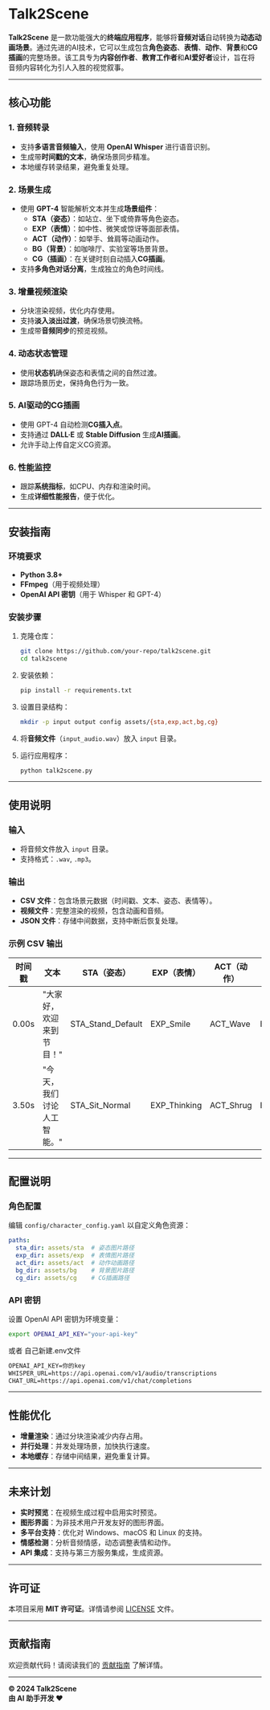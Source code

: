 
# Talk2Scene

**Talk2Scene** 是一款功能强大的**终端应用程序**，能够将**音频对话**自动转换为**动态动画场景**。通过先进的AI技术，它可以生成包含**角色姿态**、**表情**、**动作**、**背景**和**CG插画**的完整场景。该工具专为**内容创作者**、**教育工作者**和**AI爱好者**设计，旨在将音频内容转化为引人入胜的视觉叙事。

---

## **核心功能**  

### **1. 音频转录**  
- 支持**多语言音频输入**，使用 **OpenAI Whisper** 进行语音识别。  
- 生成带**时间戳的文本**，确保场景同步精准。  
- 本地缓存转录结果，避免重复处理。  

### **2. 场景生成**  
- 使用 **GPT-4** 智能解析文本并生成**场景组件**：  
  - **STA（姿态）**：如站立、坐下或倚靠等角色姿态。  
  - **EXP（表情）**：如中性、微笑或惊讶等面部表情。  
  - **ACT（动作）**：如举手、耸肩等动画动作。  
  - **BG（背景）**：如咖啡厅、实验室等场景背景。  
  - **CG（插画）**：在关键时刻自动插入**CG插画**。  
- 支持**多角色对话分离**，生成独立的角色时间线。  

### **3. 增量视频渲染**  
- 分块渲染视频，优化内存使用。  
- 支持**淡入淡出过渡**，确保场景切换流畅。  
- 生成带**音频同步**的预览视频。  

### **4. 动态状态管理**  
- 使用**状态机**确保姿态和表情之间的自然过渡。  
- 跟踪场景历史，保持角色行为一致。  

### **5. AI驱动的CG插画**  
- 使用 GPT-4 自动检测**CG插入点**。  
- 支持通过 **DALL·E** 或 **Stable Diffusion** 生成**AI插画**。  
- 允许手动上传自定义CG资源。  

### **6. 性能监控**  
- 跟踪**系统指标**，如CPU、内存和渲染时间。  
- 生成**详细性能报告**，便于优化。  

---

## **安装指南**  

### **环境要求**  
- **Python 3.8+**  
- **FFmpeg**（用于视频处理）  
- **OpenAI API 密钥**（用于 Whisper 和 GPT-4）  

### **安装步骤**  
1. 克隆仓库：  
   ```bash
   git clone https://github.com/your-repo/talk2scene.git
   cd talk2scene
   ```  

2. 安装依赖：  
   ```bash
   pip install -r requirements.txt
   ```  

3. 设置目录结构：  
   ```bash
   mkdir -p input output config assets/{sta,exp,act,bg,cg}
   ```  

4. 将**音频文件**（`input_audio.wav`）放入 `input` 目录。  

5. 运行应用程序：  
   ```bash
   python talk2scene.py
   ```  

---

## **使用说明**  

### **输入**  
- 将音频文件放入 `input` 目录。  
- 支持格式：`.wav`, `.mp3`。  

### **输出**  
- **CSV 文件**：包含场景元数据（时间戳、文本、姿态、表情等）。  
- **视频文件**：完整渲染的视频，包含动画和音频。  
- **JSON 文件**：存储中间数据，支持中断后恢复处理。  

### **示例 CSV 输出**  
| 时间戳   | 文本                          | STA（姿态）      | EXP（表情）      | ACT（动作）    | BG（背景）      | CG（插画）        |  
|----------|-------------------------------|-----------------|-----------------|---------------|----------------|------------------|  
| 0.00s    | "大家好，欢迎来到节目！"       | STA_Stand_Default| EXP_Smile       | ACT_Wave      | BG_Studio      | CG_Intro         |  
| 3.50s    | "今天，我们讨论人工智能。"     | STA_Sit_Normal  | EXP_Thinking    | ACT_Shrug     | BG_Lab         | CG_AI_Impact     |  

---

## **配置说明**  

### **角色配置**  
编辑 `config/character_config.yaml` 以自定义角色资源：  
```yaml
paths:
  sta_dir: assets/sta  # 姿态图片路径
  exp_dir: assets/exp  # 表情图片路径
  act_dir: assets/act  # 动作动画路径
  bg_dir: assets/bg    # 背景图片路径
  cg_dir: assets/cg    # CG插画路径
```  

### **API 密钥**  
设置 OpenAI API 密钥为环境变量：  
```bash
export OPENAI_API_KEY="your-api-key"

```  
或者 自己新建.env文件

```txt
OPENAI_API_KEY=你的key
WHISPER_URL=https://api.openai.com/v1/audio/transcriptions
CHAT_URL=https://api.openai.com/v1/chat/completions
```

---

## **性能优化**  
- **增量渲染**：通过分块渲染减少内存占用。  
- **并行处理**：并发处理场景，加快执行速度。  
- **本地缓存**：存储中间结果，避免重复计算。  

---

## **未来计划**  
- **实时预览**：在视频生成过程中启用实时预览。  
- **图形界面**：为非技术用户开发友好的图形界面。  
- **多平台支持**：优化对 Windows、macOS 和 Linux 的支持。  
- **情感检测**：分析音频情感，动态调整表情和动作。  
- **API 集成**：支持与第三方服务集成，生成资源。  

---

## **许可证**  
本项目采用 **MIT 许可证**。详情请参阅 [LICENSE](LICENSE) 文件。  

---

## **贡献指南**  
欢迎贡献代码！请阅读我们的 [贡献指南](CONTRIBUTING.md) 了解详情。  


---

**© 2024 Talk2Scene**  
**由 AI 助手开发 ❤️**  
